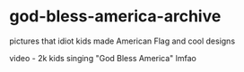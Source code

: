 # god-bless-america-archive

pictures that idiot kids made American Flag and cool designs 

video - 2k kids singing "God Bless America" lmfao
